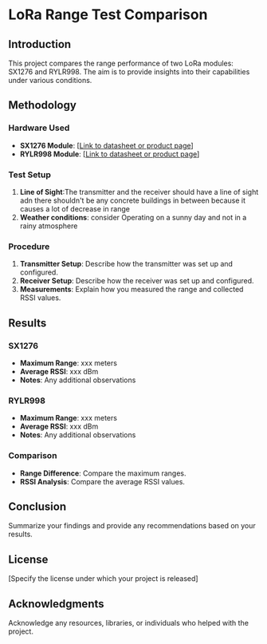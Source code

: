 # LoRa Range Test Comparison

## Introduction
This project compares the range performance of two LoRa modules: SX1276 and RYLR998. The aim is to provide insights into their capabilities under various conditions.

## Methodology
### Hardware Used
- **SX1276 Module**: [[Link to datasheet or product page](https://drive.google.com/file/d/1XbGJ3n85z9ruFIZIR3pf4iT_ciRSNruP/view?usp=drive_link)]
- **RYLR998 Module**: [[Link to datasheet or product page](https://drive.google.com/file/d/14TzN-kvCyWQNE_3eZQ7v73Q64Uy4R5tQ/view?usp=drive_link)]

### Test Setup
1. **Line of Sight**:The transmitter and the receiver should have a line of sight adn there shouldn't be any concrete buildings in between because it causes a lot of decrease in range
2. **Weather conditions**: consider Operating on a sunny day and not in a rainy atmosphere

### Procedure
1. **Transmitter Setup**: Describe how the transmitter was set up and configured.
2. **Receiver Setup**: Describe how the receiver was set up and configured.
3. **Measurements**: Explain how you measured the range and collected RSSI values.

## Results
### SX1276
- **Maximum Range**: xxx meters
- **Average RSSI**: xxx dBm
- **Notes**: Any additional observations

### RYLR998
- **Maximum Range**: xxx meters
- **Average RSSI**: xxx dBm
- **Notes**: Any additional observations

### Comparison
- **Range Difference**: Compare the maximum ranges.
- **RSSI Analysis**: Compare the average RSSI values.

## Conclusion
Summarize your findings and provide any recommendations based on your results.

## License
[Specify the license under which your project is released]

## Acknowledgments
Acknowledge any resources, libraries, or individuals who helped with the project.
